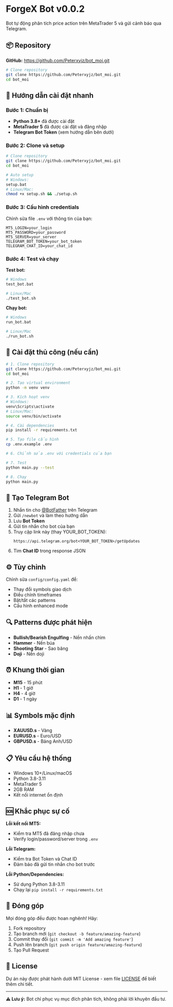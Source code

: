 # ForgeX Bot v0.0.2

Bot tự động phân tích price action trên MetaTrader 5 và gửi cảnh báo qua Telegram.

## 📦 Repository

**GitHub:** https://github.com/Peterxyjz/bot_moi.git

```bash
# Clone repository
git clone https://github.com/Peterxyjz/bot_moi.git
cd bot_moi
```

## 🚀 Hướng dẫn cài đặt nhanh

### Bước 1: Chuẩn bị
- **Python 3.8+** đã được cài đặt
- **MetaTrader 5** đã được cài đặt và đăng nhập
- **Telegram Bot Token** (xem hướng dẫn bên dưới)

### Bước 2: Clone và setup

```bash
# Clone repository
git clone https://github.com/Peterxyjz/bot_moi.git
cd bot_moi

# Auto setup
# Windows:
setup.bat
# Linux/Mac:
chmod +x setup.sh && ./setup.sh
```

### Bước 3: Cấu hình credentials

Chỉnh sửa file `.env` với thông tin của bạn:
```env
MT5_LOGIN=your_login
MT5_PASSWORD=your_password  
MT5_SERVER=your_server
TELEGRAM_BOT_TOKEN=your_bot_token
TELEGRAM_CHAT_ID=your_chat_id
```

### Bước 4: Test và chạy

**Test bot:**
```bash
# Windows
test_bot.bat

# Linux/Mac
./test_bot.sh
```

**Chạy bot:**
```bash
# Windows
run_bot.bat

# Linux/Mac  
./run_bot.sh
```

## 🔧 Cài đặt thủ công (nếu cần)

```bash
# 1. Clone repository
git clone https://github.com/Peterxyjz/bot_moi.git
cd bot_moi

# 2. Tạo virtual environment
python -m venv venv

# 3. Kích hoạt venv
# Windows:
venv\Scripts\activate
# Linux/Mac:
source venv/bin/activate

# 4. Cài dependencies
pip install -r requirements.txt

# 5. Tạo file cấu hình
cp .env.example .env

# 6. Chỉnh sửa .env với credentials của bạn

# 7. Test
python main.py --test

# 8. Chạy
python main.py
```

## 📱 Tạo Telegram Bot

1. Nhắn tin cho [@BotFather](https://t.me/BotFather) trên Telegram
2. Gửi `/newbot` và làm theo hướng dẫn
3. Lưu **Bot Token** 
4. Gửi tin nhắn cho bot của bạn
5. Truy cập link này (thay YOUR_BOT_TOKEN):
   ```
   https://api.telegram.org/bot<YOUR_BOT_TOKEN>/getUpdates
   ```
6. Tìm **Chat ID** trong response JSON

## ⚙️ Tùy chỉnh

Chỉnh sửa `config/config.yaml` để:
- Thay đổi symbols giao dịch 
- Điều chỉnh timeframes
- Bật/tắt các patterns
- Cấu hình enhanced mode

## 🔍 Patterns được phát hiện

- **Bullish/Bearish Engulfing** - Nến nhấn chìm
- **Hammer** - Nến búa  
- **Shooting Star** - Sao băng
- **Doji** - Nến doji

## ⏰ Khung thời gian

- **M15** - 15 phút
- **H1** - 1 giờ
- **H4** - 4 giờ  
- **D1** - 1 ngày

## 📊 Symbols mặc định

- **XAUUSD.s** - Vàng
- **EURUSD.s** - Euro/USD
- **GBPUSD.s** - Bảng Anh/USD

## 📋 Yêu cầu hệ thống

- Windows 10+/Linux/macOS
- Python 3.8-3.11
- MetaTrader 5 
- 2GB RAM
- Kết nối internet ổn định

## 🆘 Khắc phục sự cố

**Lỗi kết nối MT5:**
- Kiểm tra MT5 đã đăng nhập chưa
- Verify login/password/server trong `.env`

**Lỗi Telegram:**  
- Kiểm tra Bot Token và Chat ID
- Đảm bảo đã gửi tin nhắn cho bot trước

**Lỗi Python/Dependencies:**
- Sử dụng Python 3.8-3.11
- Chạy lại `pip install -r requirements.txt`

## 🤝 Đóng góp

Mọi đóng góp đều được hoan nghênh! Hãy:
1. Fork repository
2. Tạo branch mới (`git checkout -b feature/amazing-feature`)
3. Commit thay đổi (`git commit -m 'Add amazing feature'`)
4. Push lên branch (`git push origin feature/amazing-feature`)
5. Tạo Pull Request

## 📄 License

Dự án này được phát hành dưới MIT License - xem file [LICENSE](LICENSE) để biết thêm chi tiết.

---
**⚠️ Lưu ý:** Bot chỉ phục vụ mục đích phân tích, không phải lời khuyên đầu tư.
